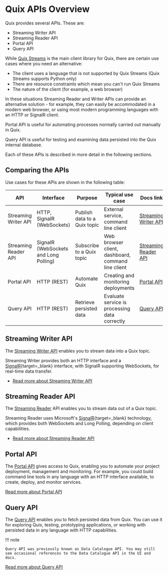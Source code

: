 # Quix APIs Overview

Quix provides several APIs. These are:

* Streaming Writer API
* Streaming Reader API
* Portal API
* Query API

While [Quix Streams](../quix-streams-intro.md) is the main client library for Quix, there are certain use cases where you need an alternative:

* The client uses a language that is not supported by Quix Streams (Quix Streams supports Python only)
* There are resource constraints which mean you can't run Quix Streams
* The nature of the client (for example, a web browser)

In these situations Streaming Reader and Writer APIs can provide an alternative solution - for example, they can easily be accommodated in a modern web browser, or using most modern programming languages with an HTTP or SignalR client. 

Portal API is useful for automating processes normally carried out manually in Quix.

Query API is useful for testing and examining data persisted into the Quix internal database.

Each of these APIs is described in more detail in the following sections.

## Comparing the APIs

Use cases for these APIs are shown in the following table:

| API | Interface | Purpose | Typical use case | Docs link |
|---|---|---|---|----|
| Streaming Writer API | HTTP, SignalR (WebSockets) | Publish data to a Quix topic | External service, command line client | [Streaming Writer API](../apis/streaming-writer-api/overview.md) | 
| Streaming Reader API | SignalR (WebSockets and Long Polling)| Subscribe to a Quix topic | Web browser client, dashboard, command line client | [Streaming Reader API](../apis/streaming-reader-api/overview.md) |
| Portal API | HTTP (REST)| Automate Quix | Creating and monitoring deployments | [Portal API](../apis/portal-api/overview.md) |
| Query API | HTTP (REST) | Retrieve persisted data | Evaluate service is processing data correctly | [Query API](../apis/query-api/overview.md) |

## Streaming Writer API

The [Streaming Writer API](../apis/streaming-writer-api/overview.md) enables you to stream data into a Quix topic. 

Streaming Writer provides both an HTTP interface and a [SignalR](https://learn.microsoft.com/en-us/aspnet/signalr/overview/getting-started/introduction-to-signalr){target=_blank} interface, with SignalR supporting WebSockets, for real-time data transfer.

* [Read more about Streaming Writer API](../apis/streaming-writer-api/overview.md)

## Streaming Reader API

The [Streaming Reader](../apis/streaming-reader-api/overview.md) API enables you to stream data out of a Quix topic. 

Streaming Reader uses Microsoft's [SignalR](https://learn.microsoft.com/en-us/aspnet/signalr/overview/getting-started/introduction-to-signalr){target=_blank} technology, which provides both WebSockets and Long Polling, depending on client capabilities.

* [Read more about Streaming Reader API](../apis/streaming-reader-api/overview.md)

## Portal API

The [Portal API](../apis/portal-api/overview.md) gives access to Quix, enabling you to automate your project deployment, management and monitoring. For example, you could build command line tools in any language with an HTTP interface available, to create, deploy, and monitor services.

[Read more about Portal API](../apis/portal-api/overview.md)

## Query API

The [Query API](../apis/query-api/overview.md) enables you to fetch persisted data from Quix. You can use it for exploring Quix, testing, prototyping applications, or working with persisted data in any language with HTTP capabilities.

!!! note

    Query API was previously known as Data Catalogue API. You may still see occasional references to the Data Catalogue API in the UI and docs.

[Read more about Query API](../apis/query-api/overview.md)
